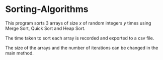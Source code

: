 # Sorting-Algorithms

This program sorts 3 arrays of size _x_ of random integers _y_ times using Merge Sort, Quick Sort and Heap Sort.

The time taken to sort each array is recorded and exported to a csv file.

The size of the arrays and the number of iterations can be changed in the main method.


